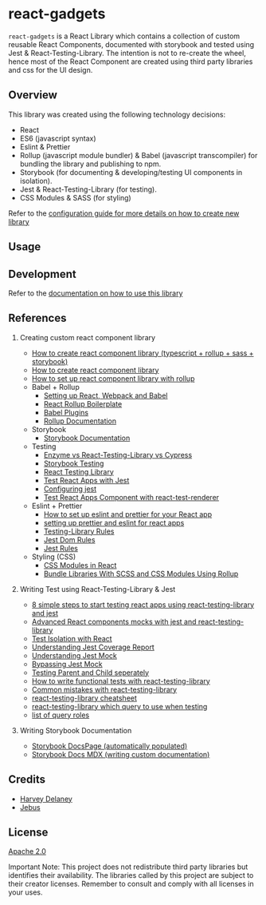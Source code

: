 # react-gadgets

`react-gadgets` is a React Library which contains a collection of custom reusable React Components, documented with storybook and tested using Jest &amp; React-Testing-Library. The intention is not to re-create the wheel, hence most of the React Component are created using third party libraries and css for the UI design.

## Overview

This library was created using the following technology decisions:

-   React
-   ES6 (javascript syntax)
-   Eslint & Prettier
-   Rollup (javascript module bundler) & Babel (javascript transcompiler) for bundling the library and publishing to npm.
-   Storybook (for documenting & developing/testing UI components in isolation).
-   Jest & React-Testing-Library (for testing).
-   CSS Modules & SASS (for styling)

Refer to the [configuration guide for more details on how to create new library](./doc/CREATE_NEW_LIBRARY.md)

## Usage

## Development

Refer to the [documentation on how to use this library](./doc/README.md)

## References

1. Creating custom react component library
    - [How to create react component library (typescript + rollup + sass + storybook)](https://blog.harveydelaney.com/creating-your-own-react-component-library/)
    - [How to create react component library](https://medium.com/better-programming/lets-build-react-components-library-part-3-b2e7aec478a2)
    - [How to set up react component library with rollup](https://medium.com/grandata-engineering/how-i-set-up-a-react-component-library-with-rollup-be6ccb700333)
    - Babel + Rollup
        - [Setting up React, Webpack and Babel](https://www.valentinog.com/blog/babel/)
        - [React Rollup Boilerplate](https://github.com/KaiHotz/react-rollup-boilerplate)
        - [Babel Plugins](https://babeljs.io/docs/en/plugins/)
        - [Rollup Documentation](https://rollupjs.org/guide/en/#creating-your-first-bundle)
    - Storybook
        - [Storybook Documentation](https://storybook.js.org/docs/basics/introduction/)
    - Testing
        - [Enzyme vs React-Testing-Library vs Cypress](https://medium.com/javascript-in-plain-english/i-tested-a-react-app-with-jest-testing-library-and-cypress-here-are-the-differences-3192eae03850)
        - [Storybook Testing](https://storybook.js.org/docs/testing/react-ui-testing/)
        - [React Testing Library](https://testing-library.com/docs/react-testing-library/intro)
        - [Test React Apps with Jest](https://jestjs.io/docs/en/tutorial-react)
        - [Configuring jest](https://jestjs.io/docs/en/configuration)
        - [Test React Apps Component with react-test-renderer](https://www.valentinog.com/blog/testing-react/)
    - Eslint + Prettier
        - [How to set up eslint and prettier for your React app](https://thomlom.dev/setup-eslint-prettier-react/)
        - [setting up prettier and eslint for react apps](https://medium.com/dubizzletechblog/setting-up-prettier-and-eslint-for-js-and-react-apps-bbc779d29062)
        - [Testing-Library Rules](https://github.com/testing-library/eslint-plugin-testing-library)
        - [Jest Dom Rules](https://github.com/testing-library/eslint-plugin-jest-dom)
        - [Jest Rules](https://www.npmjs.com/package/eslint-plugin-jest)
    - Styling (CSS)
        - [CSS Modules in React](https://programmingwithmosh.com/react/css-modules-react/)
        - [Bundle Libraries With SCSS and CSS Modules Using Rollup](https://florian.ec/blog/rollup-scss-css-modules/)
        
2. Writing Test using React-Testing-Library & Jest
    - [8 simple steps to start testing react apps using react-testing-library and jest](https://www.freecodecamp.org/news/8-simple-steps-to-start-testing-react-apps-using-react-testing-library-and-jest/)
    - [Advanced React components mocks with jest and react-testing-library](https://medium.com/@ericdcobb/advanced-react-component-mocks-with-jest-and-react-testing-library-f1ae8838400b)
    - [Test Isolation with React](https://kentcdodds.com/blog/test-isolation-with-react)
    - [Understanding Jest Coverage Report](https://medium.com/@krishankantsinghal/how-to-read-test-coverage-report-generated-using-jest-c2d1cb70da8b)
    - [Understanding Jest Mock](https://medium.com/@rickhanlonii/understanding-jest-mocks-f0046c68e53c)
    - [Bypassing Jest Mock](https://jestjs.io/docs/en/bypassing-module-mocks)
    - [Testing Parent and Child seperately](https://github.com/testing-library/react-testing-library/issues/167)
    - [How to write functional tests with react-testing-library](https://blog.echobind.com/writing-functional-tests-with-react-testing-library-part-1-470870ee1a6)
    - [Common mistakes with react-testing-library](https://kentcdodds.com/blog/common-mistakes-with-react-testing-library)
    - [react-testing-library cheatsheet](https://testing-library.com/docs/react-testing-library/cheatsheet)
    - [react-testing-library which query to use when testing](https://testing-library.com/docs/guide-which-query)
    - [list of query roles](https://developer.mozilla.org/en-US/docs/Web/Accessibility/ARIA/ARIA_Techniques#Roles)

3. Writing Storybook Documentation
    - [Storybook DocsPage (automatically populated)](https://github.com/storybookjs/storybook/blob/master/addons/docs/docs/docspage.md)
    - [Storybook Docs MDX (writing custom documentation)](https://github.com/storybookjs/storybook/blob/master/addons/docs/docs/mdx.md)

## Credits

- [Harvey Delaney](https://github.com/HarveyD)
- [Jebus](https://medium.com/@jebus)

## License

[Apache 2.0](LICENSE)

Important Note: This project does not redistribute third party libraries but identifies their availability. The libraries called by this project are subject to their creator licenses. Remember to consult and comply with all licenses in your uses.
